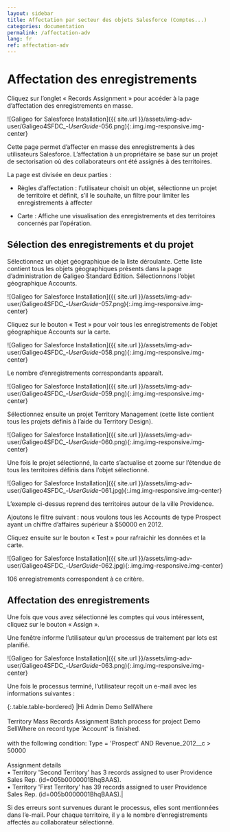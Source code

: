 ```yaml
---
layout: sidebar
title: Affectation par secteur des objets Salesforce (Comptes...)
categories: documentation
permalink: /affectation-adv
lang: fr
ref: affectation-adv
---
```


# Affectation des enregistrements

Cliquez sur l’onglet « Records Assignment » pour accéder à la page d’affectation des enregistrements en masse.

![Galigeo for Salesforce Installation]({{ site.url }}/assets/img-adv-user/Galigeo4SFDC_-_UserGuide_-056.png){:.img.img-responsive.img-center}

Cette page permet d’affecter en masse des enregistrements à des utilisateurs Salesforce. L’affectation à un propriétaire se base sur un projet de sectorisation où des collaborateurs ont été assignés à des territoires.

La page est divisée en deux parties :

- Règles d’affectation : l’utilisateur choisit un objet, sélectionne un projet de territoire et définit, s’il le souhaite, un filtre pour limiter les enregistrements à affecter

- Carte : Affiche une visualisation des enregistrements et des territoires concernés par l’opération.

## Sélection des enregistrements et du projet

Sélectionnez un objet géographique de la liste déroulante. Cette liste contient tous les objets géographiques présents dans la page d’administration de Galigeo Standard Edition. Sélectionnons l’objet géographique Accounts.

![Galigeo for Salesforce Installation]({{ site.url }}/assets/img-adv-user/Galigeo4SFDC_-_UserGuide_-057.png){:.img.img-responsive.img-center}

Cliquez sur le bouton « Test » pour voir tous les enregistrements de l’objet géographique Accounts sur la carte.

![Galigeo for Salesforce Installation]({{ site.url }}/assets/img-adv-user/Galigeo4SFDC_-_UserGuide_-058.png){:.img.img-responsive.img-center}

Le nombre d’enregistrements correspondants apparaît.

![Galigeo for Salesforce Installation]({{ site.url }}/assets/img-adv-user/Galigeo4SFDC_-_UserGuide_-059.png){:.img.img-responsive.img-center}

Sélectionnez ensuite un projet Territory Management (cette liste contient tous les projets définis à l’aide du Territory Design).

![Galigeo for Salesforce Installation]({{ site.url }}/assets/img-adv-user/Galigeo4SFDC_-_UserGuide_-060.png){:.img.img-responsive.img-center}

Une fois le projet sélectionné, la carte s’actualise et zoome sur l’étendue de tous les territoires définis dans l’objet sélectionné.

![Galigeo for Salesforce Installation]({{ site.url }}/assets/img-adv-user/Galigeo4SFDC_-_UserGuide_-061.jpg){:.img.img-responsive.img-center}

L’exemple ci-dessus reprend des territoires autour de la ville Providence.

Ajoutons le filtre suivant : nous voulons tous les Accounts de type Prospect ayant un chiffre d’affaires supérieur à $50000 en 2012.

Cliquez ensuite sur le bouton « Test » pour rafraichir les données et la carte.

![Galigeo for Salesforce Installation]({{ site.url }}/assets/img-adv-user/Galigeo4SFDC_-_UserGuide_-062.jpg){:.img.img-responsive.img-center}

106 enregistrements correspondent à ce critère.

## Affectation des enregistrements

Une fois que vous avez sélectionné les comptes qui vous intéressent, cliquez sur le bouton « Assign ».

Une fenêtre informe l’utilisateur qu’un processus de traitement par lots est planifié.

![Galigeo for Salesforce Installation]({{ site.url }}/assets/img-adv-user/Galigeo4SFDC_-_UserGuide_-063.png){:.img.img-responsive.img-center}

Une fois le processus terminé, l’utilisateur reçoit un e-mail avec les informations suivantes :

{:.table.table-bordered}
|Hi Admin Demo SellWhere<br><br>Territory Mass Records Assignment Batch process for project Demo SellWhere on record type 'Account' is finished.<br><br>with the following condition: Type = 'Prospect' AND Revenue_2012__c > 50000<br><br>Assignment details<br>• Territory 'Second Territory' has 3 records assigned to user Providence Sales Rep. (id=005b0000001BhqBAAS).<br>• Territory 'First Territory' has 39 records assigned to user Providence Sales Rep. (id=005b0000001BhqBAAS).|

Si des erreurs sont survenues durant le processus, elles sont mentionnées dans l’e-mail. Pour chaque territoire, il y a le nombre d’enregistrements affectés au collaborateur sélectionné.
